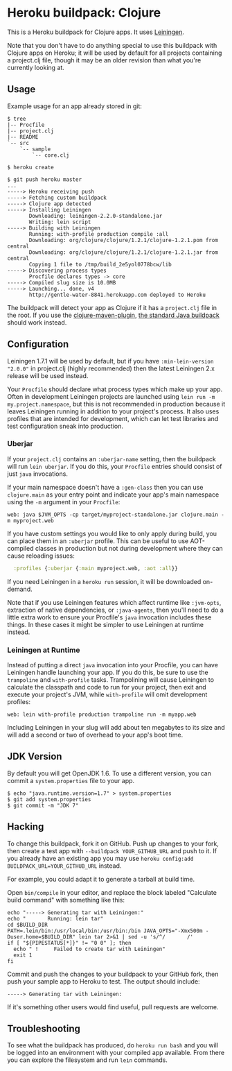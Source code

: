 # Heroku buildpack: Clojure

This is a Heroku buildpack for Clojure apps. It uses
[Leiningen](http://leiningen.org).

Note that you don't have to do anything special to use this buildpack
with Clojure apps on Heroku; it will be used by default for all
projects containing a project.clj file, though it may be an older
revision than what you're currently looking at.

## Usage

Example usage for an app already stored in git:

    $ tree
    |-- Procfile
    |-- project.clj
    |-- README
    `-- src
        `-- sample
            `-- core.clj

    $ heroku create

    $ git push heroku master
    ...
    -----> Heroku receiving push
    -----> Fetching custom buildpack
    -----> Clojure app detected
    -----> Installing Leiningen
           Downloading: leiningen-2.2.0-standalone.jar
           Writing: lein script
    -----> Building with Leiningen
           Running: with-profile production compile :all
           Downloading: org/clojure/clojure/1.2.1/clojure-1.2.1.pom from central
           Downloading: org/clojure/clojure/1.2.1/clojure-1.2.1.jar from central
           Copying 1 file to /tmp/build_2e5yol0778bcw/lib
    -----> Discovering process types
           Procfile declares types -> core
    -----> Compiled slug size is 10.0MB
    -----> Launching... done, v4
           http://gentle-water-8841.herokuapp.com deployed to Heroku

The buildpack will detect your app as Clojure if it has a
`project.clj` file in the root. If you use the
[clojure-maven-plugin](https://github.com/talios/clojure-maven-plugin),
[the standard Java buildpack](http://github.com/heroku/heroku-buildpack-java)
should work instead.

## Configuration

Leiningen 1.7.1 will be used by default, but if you have
`:min-lein-version "2.0.0"` in project.clj (highly recommended) then
the latest Leiningen 2.x release will be used instead.

Your `Procfile` should declare what process types which make up your
app. Often in development Leiningen projects are launched using `lein
run -m my.project.namespace`, but this is not recommended in
production because it leaves Leiningen running in addition to your
project's process. It also uses profiles that are intended for
development, which can let test libraries and test configuration sneak
into production.

### Uberjar

If your `project.clj` contains an `:uberjar-name` setting, then the
buildpack will run `lein uberjar`. If you do this, your `Procfile`
entries should consist of just `java` invocations.

If your main namespace doesn't have a `:gen-class` then you can use
`clojure.main` as your entry point and indicate your app's main
namespace using the `-m` argument in your `Procfile`:

    web: java $JVM_OPTS -cp target/myproject-standalone.jar clojure.main -m myproject.web

If you have custom settings you would like to only apply during build,
you can place them in an `:uberjar` profile. This can be useful to use
AOT-compiled classes in production but not during development where
they can cause reloading issues:

```clj
  :profiles {:uberjar {:main myproject.web, :aot :all}}
```

If you need Leiningen in a `heroku run` session, it will be downloaded
on-demand.

Note that if you use Leiningen features which affect runtime like
`:jvm-opts`, extraction of native dependencies, or `:java-agents`,
then you'll need to do a little extra work to ensure your Procfile's
`java` invocation includes these things. In these cases it might be
simpler to use Leiningen at runtime instead.

### Leiningen at Runtime

Instead of putting a direct `java` invocation into your Procfile, you
can have Leiningen handle launching your app. If you do this, be sure
to use the `trampoline` and `with-profile` tasks. Trampolining will
cause Leiningen to calculate the classpath and code to run for your
project, then exit and execute your project's JVM, while
`with-profile` will omit development profiles:

    web: lein with-profile production trampoline run -m myapp.web

Including Leiningen in your slug will add about ten megabytes to its
size and will add a second or two of overhead to your app's boot time.

## JDK Version

By default you will get OpenJDK 1.6. To use a different version, you
can commit a `system.properties` file to your app.

```
$ echo "java.runtime.version=1.7" > system.properties
$ git add system.properties
$ git commit -m "JDK 7"
```

## Hacking

To change this buildpack, fork it on GitHub. Push up changes to your
fork, then create a test app with `--buildpack YOUR_GITHUB_URL` and
push to it. If you already have an existing app you may use
`heroku config:add BUILDPACK_URL=YOUR_GITHUB_URL` instead.

For example, you could adapt it to generate a tarball at build time.

Open `bin/compile` in your editor, and replace the block labeled
"Calculate build command" with something like this:

    echo "-----> Generating tar with Leiningen:"
    echo "       Running: lein tar"
    cd $BUILD_DIR
    PATH=.lein/bin:/usr/local/bin:/usr/bin:/bin JAVA_OPTS="-Xmx500m -Duser.home=$BUILD_DIR" lein tar 2>&1 | sed -u 's/^/       /'
    if [ "${PIPESTATUS[*]}" != "0 0" ]; then
      echo " !     Failed to create tar with Leiningen"
      exit 1
    fi

Commit and push the changes to your buildpack to your GitHub fork,
then push your sample app to Heroku to test. The output should include:

    -----> Generating tar with Leiningen:

If it's something other users would find useful, pull requests are welcome.

## Troubleshooting

To see what the buildpack has produced, do `heroku run bash` and you
will be logged into an environment with your compiled app available.
From there you can explore the filesystem and run `lein` commands.
